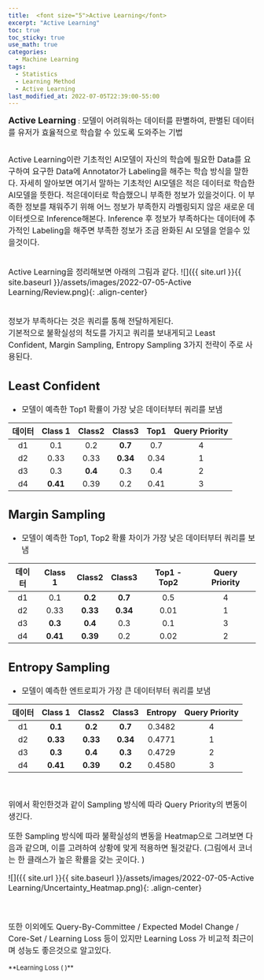 ```yaml
---
title:  <font size="5">Active Learning</font>
excerpt: "Active Learning"
toc: true
toc_sticky: true
use_math: true
categories:
  - Machine Learning
tags:
  - Statistics
  - Learning Method
  - Active Learning
last_modified_at: 2022-07-05T22:39:00-55:00
---
```


**<font size="4">Active Learning</font>** : <font size="3">모델이 어려워하는 데이터를 판별하여, 판별된 데이터를 유저가 효율적으로 학습할 수 있도록 도와주는 기법</font>
<br><br>

<font size="3">
<div markdown = "1">
Active Learning이란 기초적인 AI모델이 자신의 학습에 필요한 Data를 요구하여 요구한 Data에 Annotator가 Labeling을 해주는 학습 방식을 말한다.
자세히 알아보면 여기서 말하는 기초적인 AI모델은 적은 데이터로 학습한 AI모델을 뜻한다. 적은데이터로 학습했으니 부족한 정보가 있을것이다. 이 부족한 정보를 채워주기 위해 어느 정보가 부족한지 라벨링되지 않은 새로운 데이터셋으로 Inference해본다. Inference 후 정보가 부족하다는 데이터에 추가적인 Labeling을 해주면 부족한 정보가 조금 완화된 AI 모델을 얻을수 있을것이다.
<br>
<br>

Active Learning을 정리해보면 아래의 그림과 같다.
![]({{ site.url }}{{ site.baseurl }}/assets/images/2022-07-05-Active Learning/Review.png){: .align-center}
<center> <font size="1"> <div markdown = "1"> 
<https://gaussian37.github.io/dl-concept-active_learning/> 
</div> </font> </center>

<br>
정보가 부족하다는 것은 쿼리를 통해 전달하게된다.<br>
기본적으로 불확실성의 척도를 가지고 쿼리를 보내게되고 Least Confident, Margin Sampling, Entropy Sampling 3가지 전략이 주로 사용된다.
<br>

## Least Confident
  - 모델이 예측한 Top1 확률이 가장 낮은 데이터부터 쿼리를 보냄

| 데이터 | Class 1 | Class2 | Class3 | Top1 | Query Priority |
|:-----:|:-----:|:-----:|:-----:|:-----:|:-----:|
| d1 | 0.1 | 0.2 | **0.7** | 0.7 | 4 |
| d2 | 0.33 | 0.33 | **0.34** | 0.34 | 1 |
| d3 | 0.3 | **0.4** | 0.3 | 0.4 | 2 |
| d4 | **0.41** | 0.39 | 0.2 | 0.41 | 3 |

## Margin Sampling
  - 모델이 예측한 Top1, Top2 확률 차이가 가장 낮은 데이터부터 쿼리를 보냄

| 데이터 | Class 1 | Class2 | Class3 | Top1 - Top2 | Query Priority |
|:-----:|:-----:|:-----:|:-----:|:-----:|:-----:|
| d1 | 0.1 | **0.2** | **0.7** | 0.5 | 4 |
| d2 | 0.33 | **0.33** | **0.34** | 0.01 | 1 |
| d3 | **0.3** | **0.4** | 0.3 | 0.1 | 3 |
| d4 | **0.41** | **0.39** | 0.2 | 0.02 | 2 |

## Entropy Sampling
  - 모델이 예측한 엔트로피가 가장 큰 데이터부터 쿼리를 보냄

| 데이터 | Class 1 | Class2 | Class3 | Entropy | Query Priority |
|:-----:|:-----:|:-----:|:-----:|:-----:|:-----:|
| d1 | **0.1** | **0.2** | **0.7** | 0.3482 | 4 |
| d2 | **0.33** | **0.33** | **0.34** | 0.4771 | 1 |
| d3 | **0.3** | **0.4** | **0.3** | 0.4729 | 2 |
| d4 | **0.41** | **0.39** | **0.2** | 0.4580 | 3 |

<br>

위에서 확인한것과 같이 Sampling 방식에 따라 Query Priority의 변동이 생긴다.

또한 Sampling 방식에 따라 불확실성의 변동을 Heatmap으로 그려보면 다음과 같으며, 이를 고려하여 상황에 맞게 적용하면 될것같다. (그림에서 코너는 한 클래스가 높은 확률을 갖는 곳이다. )

![]({{ site.url }}{{ site.baseurl }}/assets/images/2022-07-05-Active Learning/Uncertainty_Heatmap.png){: .align-center}


<br> <br> 
또한 이외에도 Query-By-Committee / Expected Model Change / Core-Set / Learning Loss 등이 있지만 Learning Loss 가 비교적 최근이며 성능도 좋은것으로 알고있다. 
<font size="2"> 
<div markdown = "1">
**Learning Loss ( <https://arxiv.org/pdf/1905.03677.pdf> )** 
</div> 
</font>


</div>
</font>
